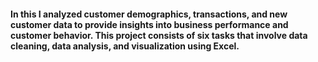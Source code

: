 #### In this I analyzed customer demographics, transactions, and new customer data to provide insights into business performance and customer behavior. This project consists of six tasks that involve data cleaning, data analysis, and visualization using Excel.
